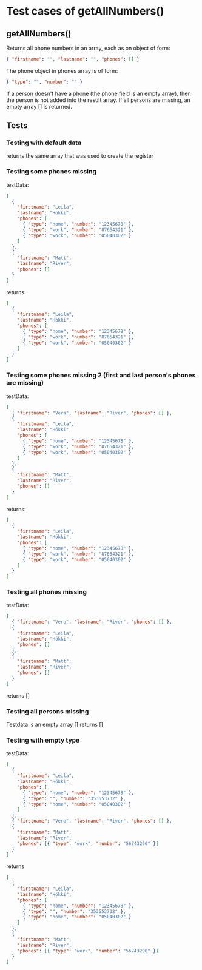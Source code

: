 # Test cases of getAllNumbers()

## **getAllNumbers()**

Returns all phone numbers in an array, each as on object of form:

```json
{ "firstname": "", "lastname": "", "phones": [] }
```

The phone object in phones array is of form:

```json
{ "type": "", "number": "" }
```

If a person doesn't have a phone (the phone field is an empty array), then the person is not added into the result array. If all persons are missing, an empty array [] is returned.

## Tests

### Testing with default data

returns the same array that was used to create the register

### Testing some phones missing

testData:

```json
[
  {
    "firstname": "Leila",
    "lastname": "Hökki",
    "phones": [
      { "type": "home", "number": "12345678" },
      { "type": "work", "number": "87654321" },
      { "type": "work", "number": "05040302" }
    ]
  },
  {
    "firstname": "Matt",
    "lastname": "River",
    "phones": []
  }
]
```

returns:

```json
[
  {
    "firstname": "Leila",
    "lastname": "Hökki",
    "phones": [
      { "type": "home", "number": "12345678" },
      { "type": "work", "number": "87654321" },
      { "type": "work", "number": "05040302" }
    ]
  }
]
```

### Testing some phones missing 2 (first and last person's phones are missing)

testData:

```json
[
  { "firstname": "Vera", "lastname": "River", "phones": [] },
  {
    "firstname": "Leila",
    "lastname": "Hökki",
    "phones": [
      { "type": "home", "number": "12345678" },
      { "type": "work", "number": "87654321" },
      { "type": "work", "number": "05040302" }
    ]
  },
  {
    "firstname": "Matt",
    "lastname": "River",
    "phones": []
  }
]
```

returns:

```json
[
  {
    "firstname": "Leila",
    "lastname": "Hökki",
    "phones": [
      { "type": "home", "number": "12345678" },
      { "type": "work", "number": "87654321" },
      { "type": "work", "number": "05040302" }
    ]
  }
]
```

### Testing all phones missing

testData:

```json
[
  { "firstname": "Vera", "lastname": "River", "phones": [] },
  {
    "firstname": "Leila",
    "lastname": "Hökki",
    "phones": []
  },
  {
    "firstname": "Matt",
    "lastname": "River",
    "phones": []
  }
]
```

returns []

### Testing all persons missing

Testdata is an empty array []
returns []

### Testing with empty type

testData:

```json
[
  {
    "firstname": "Leila",
    "lastname": "Hökki",
    "phones": [
      { "type": "home", "number": "12345678" },
      { "type": "", "number": "353553732" },
      { "type": "home", "number": "05040302" }
    ]
  },
  { "firstname": "Vera", "lastname": "River", "phones": [] },
  {
    "firstname": "Matt",
    "lastname": "River",
    "phones": [{ "type": "work", "number": "56743290" }]
  }
]
```

returns

```json
[
  {
    "firstname": "Leila",
    "lastname": "Hökki",
    "phones": [
      { "type": "home", "number": "12345678" },
      { "type": "", "number": "353553732" },
      { "type": "home", "number": "05040302" }
    ]
  },
  {
    "firstname": "Matt",
    "lastname": "River",
    "phones": [{ "type": "work", "number": "56743290" }]
  }
]
```
